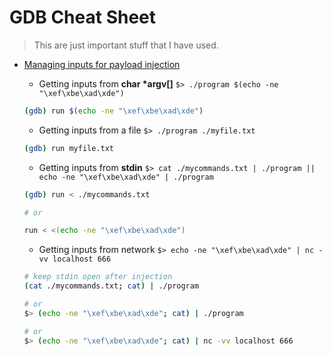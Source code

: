 # GDB Cheat Sheet

> This are just important stuff that I have used.

- [Managing inputs for payload injection](https://reverseengineering.stackexchange.com/questions/13928/managing-inputs-for-payload-injection)

  - Getting inputs from **char \*argv[]** `$> ./program $(echo -ne "\xef\xbe\xad\xde")`
  
  ```sh
  (gdb) run $(echo -ne "\xef\xbe\xad\xde")
  ```

  - Getting inputs from a file `$> ./program ./myfile.txt`
  
  ```sh
  (gdb) run myfile.txt
  ```
  
  - Getting inputs from **stdin** `$> cat ./mycommands.txt | ./program || echo -ne "\xef\xbe\xad\xde" | ./program`
  
  ```sh
  (gdb) run < ./mycommands.txt
  
  # or
  
  run < <(echo -ne "\xef\xbe\xad\xde")
  ```
  
  - Getting inputs from network `$> echo -ne "\xef\xbe\xad\xde" | nc -vv localhost 666`
  
  ```sh
  # keep stdin open after injection
  (cat ./mycommands.txt; cat) | ./program
  
  # or
  $> (echo -ne "\xef\xbe\xad\xde"; cat) | ./program
  
  # or
  $> (echo -ne "\xef\xbe\xad\xde"; cat) | nc -vv localhost 666
  ```
